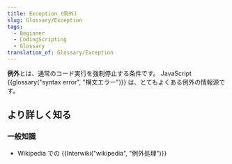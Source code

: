 ```yaml
---
title: Exception (例外)
slug: Glossary/Exception
tags:
  - Beginner
  - CodingScripting
  - Glossary
translation_of: Glossary/Exception
---
```

**例外**とは、通常のコード実行を強制停止する条件です。 JavaScript {{glossary("syntax error", "構文エラー")}} は、とてもよくある例外の情報源です。

## より詳しく知る

### 一般知識

- Wikipedia での {{Interwiki("wikipedia", "例外処理")}}
